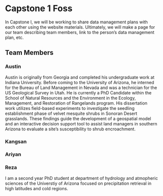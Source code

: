 # Capstone 1 Foss
In Capstone I, we will be working to share data management plans with each other using the website materials. Ultimately, we will make a page for our team describing team members, link to the person’s data management plan, etc.

## Team Members


### Austin
Austin is originally from Georgia and completed his undergraduate work at Indiana University. Before coming to the University of Arizona, he interned for the Bureau of Land Management in Nevada and was a technician for the US Geological Survey in Utah. He is currently a PhD Candidate within the School of Natural Resources and the Environment in the Ecology, Management, and Restoration of Rangelands program. His dissertation work utilizes field-based experiments to investigate the seedling establishment phase of velvet mesquite shrubs in Sonoran Desert grasslands. These findings guide the development of a geospatial model and an interactive decision support tool to assist land managers in southern Arizona to evaluate a site’s susceptibility to shrub encroachment.

### Kangsan


### Ariyan


### Reza
I am a second year PhD student at department of hydrology and atmopheric sciences of the Universtiy of Arizona focused on
precipitation retrieval in high latitudes and cold regions.
